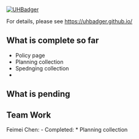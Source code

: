 [![UHBadger](https://github.com/UHBadger/UHBadger/actions/workflows/ci.yml/badge.svg)](https://github.com/UHBadger/UHBadger/actions/workflows/ci.yml)

For details, please see https://uhbadger.github.io/

## What is complete so far
* Policy page
* Planning collection 
* Spednging collection 
* 
## What is pending

## Team Work
Feimei Chen:
        - Completed:
         * Planning collection 


